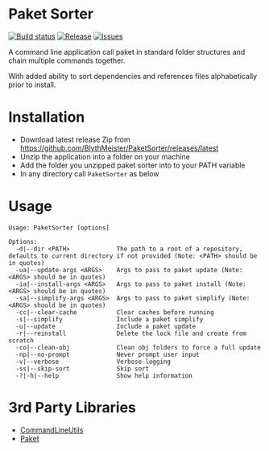 # Paket Sorter

[![Build status](https://ci.appveyor.com/api/projects/status/t3y8umshr09nwj82/branch/master?svg=true)](https://ci.appveyor.com/project/BlythMeister/paketsorter/branch/master)
[![Release](https://img.shields.io/github/release/BlythMeister/PaketSorter.svg?style=flat)](https://github.com/BlythMeister/PaketSorter/releases/latest)
[![Issues](https://img.shields.io/github/issues/BlythMeister/PaketSorter.svg?style=flat)](https://github.com/BlythMeister/PaketSorter/issues)

A command line application call paket in standard folder structures and chain multiple commands together.

With added ability to sort dependencies and references files alphabetically prior to install.

# Installation

* Download latest release Zip from https://github.com/BlythMeister/PaketSorter/releases/latest
* Unzip the application into a folder on your machine
* Add the folder you unzipped paket sorter into to your PATH variable
* In any directory call `PaketSorter` as below

# Usage

```
Usage: PaketSorter [options]

Options:
  -d|--dir <PATH>             The path to a root of a repository, defaults to current directory if not provided (Note: <PATH> should be in quotes)
  -ua|--update-args <ARGS>    Args to pass to paket update (Note: <ARGS> should be in quotes)
  -ia|--install-args <ARGS>   Args to pass to paket install (Note: <ARGS> should be in quotes)
  -sa|--simplify-args <ARGS>  Args to pass to paket simplify (Note: <ARGS> should be in quotes)
  -cc|--clear-cache           Clear caches before running
  -s|--simplify               Include a paket simplify
  -u|--update                 Include a paket update
  -r|--reinstall              Delete the lock file and create from scratch
  -co|--clean-obj             Clean obj folders to force a full update
  -np|--no-prompt             Never prompt user input
  -v|--verbose                Verbose logging
  -ss|--skip-sort             Skip sort
  -?|-h|--help                Show help information
```

# 3rd Party Libraries

* [CommandLineUtils](https://github.com/natemcmaster/CommandLineUtils)
* [Paket](https://github.com/fsprojects/Paket)
